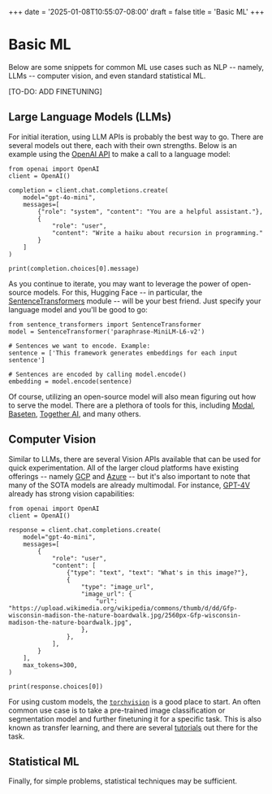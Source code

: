 +++
date = '2025-01-08T10:55:07-08:00'
draft = false
title = 'Basic ML'
+++

# Basic ML

Below are some snippets for common ML use cases such as NLP -- namely, LLMs -- computer vision, and even standard statistical ML.

[TO-DO: ADD FINETUNING]

## Large Language Models (LLMs)

For initial iteration, using LLM APIs is probably the best way to go. There are several models out there, each with their own strengths. Below is an example using the [OpenAI API](https://platform.openai.com/docs/quickstart?language-preference=python) to make a call to a language model:

```python3
from openai import OpenAI
client = OpenAI()

completion = client.chat.completions.create(
    model="gpt-4o-mini",
    messages=[
        {"role": "system", "content": "You are a helpful assistant."},
        {
            "role": "user",
            "content": "Write a haiku about recursion in programming."
        }
    ]
)

print(completion.choices[0].message)
```

As you continue to iterate, you may want to leverage the power of open-source models. For this, Hugging Face -- in particular, the [SentenceTransformers](https://huggingface.co/sentence-transformers) module -- will be your best friend. Just specify your language model and you'll be good to go:

```python3
from sentence_transformers import SentenceTransformer
model = SentenceTransformer('paraphrase-MiniLM-L6-v2')

# Sentences we want to encode. Example:
sentence = ['This framework generates embeddings for each input sentence']

# Sentences are encoded by calling model.encode()
embedding = model.encode(sentence)
```

Of course, utilizing an open-source model will also mean figuring out how to serve the model. There are a plethora of tools for this, including [Modal](https://modal.com/), [Baseten](https://www.baseten.co/), [Together AI](https://www.together.ai/), and many others.

## Computer Vision

Similar to LLMs, there are several Vision APIs available that can be used for quick experimentation. All of the larger cloud platforms have existing offerings -- namely [GCP](https://cloud.google.com/vision/docs) and [Azure](https://learn.microsoft.com/en-us/azure/ai-services/computer-vision/) -- but it's also important to note that many of the SOTA models are already multimodal. For instance, [GPT-4V](https://platform.openai.com/docs/guides/vision?lang=node) already has strong vision capabilities:


```python3
from openai import OpenAI
client = OpenAI()

response = client.chat.completions.create(
    model="gpt-4o-mini",
    messages=[
        {
            "role": "user",
            "content": [
                {"type": "text", "text": "What's in this image?"},
                {
                    "type": "image_url",
                    "image_url": {
                        "url": "https://upload.wikimedia.org/wikipedia/commons/thumb/d/dd/Gfp-wisconsin-madison-the-nature-boardwalk.jpg/2560px-Gfp-wisconsin-madison-the-nature-boardwalk.jpg",
                    },
                },
            ],
        }
    ],
    max_tokens=300,
)

print(response.choices[0])
```

For using custom models, the [`torchvision`](https://pytorch.org/vision/stable/index.html#module-torchvision) is a good place to start. An often common use case is to take a pre-trained image classification or segmentation model and further finetuning it for a specific task. This is also known as transfer learning, and there are several [tutorials](https://pytorch.org/tutorials/beginner/transfer_learning_tutorial.html) out there for the task.

## Statistical ML

Finally, for simple problems, statistical techniques may be sufficient.